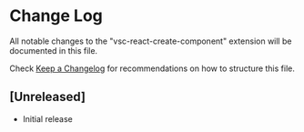 # Change Log

All notable changes to the "vsc-react-create-component" extension will be documented in this file.

Check [Keep a Changelog](http://keepachangelog.com/) for recommendations on how to structure this file.

## [Unreleased]

- Initial release